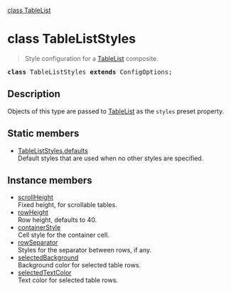 [class TableList](TableList.md)

# class TableListStyles

> Style configuration for a [TableList](TableList.md) composite.

<pre class="docgen_signature"><b>class</b> TableListStyles <b>extends</b> ConfigOptions;</pre>

## Description

Objects of this type are passed to [TableList](TableList.md) as the `styles` preset property.

## Static members

- [<!--{ref:property}-->TableListStyles.defaults](TableListStyles_defaults.md) <!--{refchip:static}-->\
    Default styles that are used when no other styles are specified.

## Instance members

- [<!--{ref:property}-->scrollHeight](TableListStyles_scrollHeight.md) \
    Fixed height, for scrollable tables.
- [<!--{ref:property}-->rowHeight](TableListStyles_rowHeight.md) \
    Row height, defaults to 40.
- [<!--{ref:property}-->containerStyle](TableListStyles_containerStyle.md) \
    Cell style for the container cell.
- [<!--{ref:property}-->rowSeparator](TableListStyles_rowSeparator.md) \
    Styles for the separator between rows, if any.
- [<!--{ref:property}-->selectedBackground](TableListStyles_selectedBackground.md) \
    Background color for selected table rows.
- [<!--{ref:property}-->selectedTextColor](TableListStyles_selectedTextColor.md) \
    Text color for selected table rows.